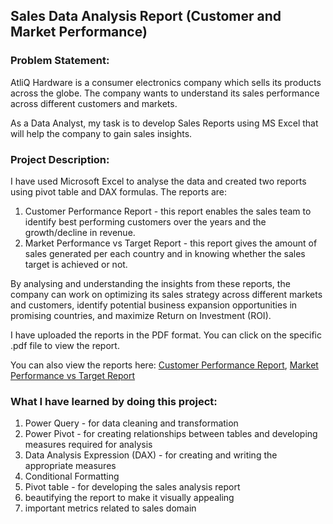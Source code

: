 ## Sales Data Analysis Report (Customer and Market Performance)



### Problem Statement:

AtliQ Hardware is a consumer electronics company which sells its products across the globe. The company wants to understand its sales performance across different customers and markets.   

As a Data Analyst, my task is to develop Sales Reports using MS Excel that will help the company to gain sales insights.   
  
 
### Project Description:

I have used Microsoft Excel to analyse the data and created two reports using pivot table and DAX formulas. The reports are:      

1)	Customer Performance Report - this report enables the sales team to identify best performing customers over the years and the growth/decline in revenue.  
2)	Market Performance vs Target Report -  this report gives the amount of sales generated per each country and in knowing whether the sales target is achieved or not.   

By analysing and understanding the insights from these reports,  the company can work on optimizing its sales strategy across different markets and customers, identify potential business expansion opportunities in promising countries, and maximize Return on Investment (ROI).   

I have uploaded the reports in the PDF format. You can click on the specific .pdf file to view the report.

You can also view the reports here: [Customer Performance Report](https://github.com/rakeshbangla41/excel_projects/blob/main/customer_performance_report.pdf), [Market Performance vs Target Report](https://github.com/rakeshbangla41/excel_projects/blob/main/market_performance_vs_target_report.pdf)

### What I have learned by doing this project:   

1. Power Query - for data cleaning and transformation
2. Power Pivot - for creating relationships between tables and developing measures required for analysis    
3. Data Analysis Expression (DAX) - for creating and writing the appropriate measures   
4. Conditional Formatting
5. Pivot table - for developing the sales analysis report 
6. beautifying the report to make it visually appealing  
7. important metrics related to sales domain
